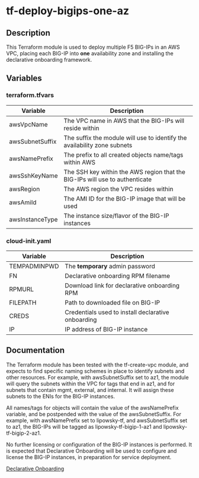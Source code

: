 # tf-deploy-bigips-one-az

## Description

This Terraform module is used to deploy multiple F5 BIG-IPs in an AWS VPC, placing each BIG-IP into **one** availability zone and installing the declarative onboarding framework.

## Variables

### terraform.tfvars

| Variable | Description |
| -------- | ----------- |
| awsVpcName | The VPC name in AWS that the BIG-IPs will reside within|
| awsSubnetSuffix | The suffix the module will use to identify the availability zone subnets|
| awsNamePrefix | The prefix to all created objects name/tags within AWS|
| awsSshKeyName | The SSH key within the AWS region that the BIG-IPs will use to authenticate|
| awsRegion | The AWS region the VPC resides within|
| awsAmiId | The AMI ID for the BIG-IP image that will be used|
| awsInstanceType | The instance size/flavor of the BIG-IP instances|

### cloud-init.yaml

| Variable | Description |
| -------- | ----------- |
| TEMPADMINPWD | The **temporary** admin password |
| FN | Declarative onboarding RPM filename |
| RPMURL | Download link for declarative onboarding RPM |
| FILEPATH | Path to downloaded file on BIG-IP |
| CREDS | Credentials used to install declarative onboarding |
| IP | IP address of BIG-IP instance |

## Documentation

The Terraform module has been tested with the tf-create-vpc module, and expects to find specific naming schemes in place to identify subnets and other resources.  For example, with awsSubnetSuffix set to az1, the module will query the subnets within the VPC for tags that end in az1, and for subnets that contain mgmt, external, and internal.  It will assign these subnets to the ENIs for the BIG-IP instances.

All names/tags for objects will contain the value of the awsNamePrefix variable, and be postpended with the value of the awsSubnetSuffix.  For example, with awsNamePrefix set to lipowsky-tf, and awsSubnetSuffix set to az1, the BIG-IPs will be tagged as lipowsky-tf-bigip-1-az1 and lipowsky-tf-bigip-2-az1.

No further licensing or configuration of the BIG-IP instances is performed.  It is expected that Declarative Onboarding will be used to configure and license the BIG-IP instances, in preparation for service deployment.

[Declarative Onboarding](https://clouddocs.f5.com/products/extensions/f5-declarative-onboarding/latest/)